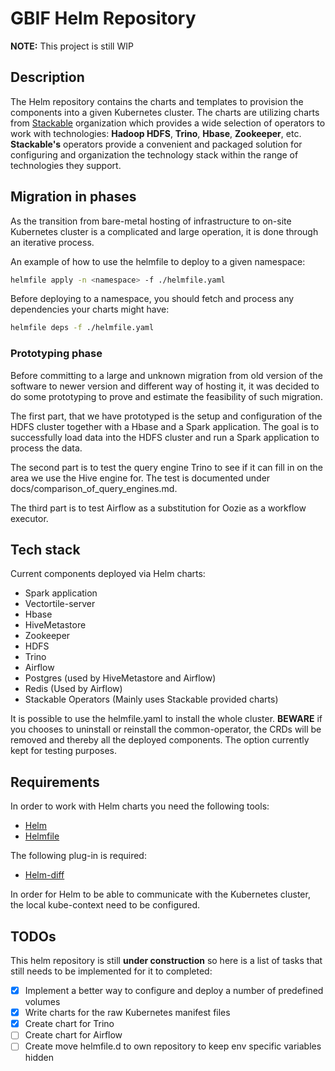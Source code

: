 # GBIF Helm Repository
**NOTE:** This project is still WIP

## Description
The Helm repository contains the charts and templates to provision the components into a given Kubernetes cluster. The charts are utilizing charts from [Stackable](https://stackable.tech/) organization which provides a wide selection of operators to work with technologies: **Hadoop HDFS**, **Trino**, **Hbase**, **Zookeeper**, etc. **Stackable's** operators provide a convenient and packaged solution for configuring  and organization the technology stack within the range of technologies they support.

## Migration in phases
As the transition from bare-metal hosting of infrastructure to on-site Kubernetes cluster is a complicated and large operation, it is done through an iterative process. 

An example of how to use the helmfile to deploy to a given namespace:

``` bash
helmfile apply -n <namespace> -f ./helmfile.yaml
```

Before deploying to a namespace, you should fetch and process any dependencies your charts might have:

``` bash
helmfile deps -f ./helmfile.yaml
```
### Prototyping phase
Before committing to a large and unknown migration from old version of the software to newer version and different way of hosting it, it was decided to do some prototyping to prove and estimate the feasibility of such migration.

The first part, that we have prototyped is the setup and configuration of the HDFS cluster together with a Hbase and a Spark application. The goal is to successfully load data into the HDFS cluster and run a Spark application to process the data.

The second part is to test the query engine Trino to see if it can fill in on the area we use the Hive engine for. The test is documented under docs/comparison_of_query_engines.md.

The third part is to test Airflow as a substitution for Oozie as a workflow executor.
## Tech stack
Current components deployed via Helm charts:
- Spark application
- Vectortile-server
- Hbase
- HiveMetastore
- Zookeeper
- HDFS
- Trino
- Airflow
- Postgres (used by HiveMetastore and Airflow)
- Redis (Used by Airflow)
- Stackable Operators (Mainly uses Stackable provided charts)

It is possible to use the helmfile.yaml to install the whole cluster. **BEWARE** if you chooses to uninstall or reinstall the common-operator, the CRDs will be removed and thereby all the deployed components. The option currently kept for testing purposes.
## Requirements

In order to work with Helm charts you need the following tools: 
- [Helm](https://helm.sh/)
- [Helmfile](https://github.com/helmfile/helmfile)

The following plug-in is required:
- [Helm-diff](https://github.com/databus23/helm-diff)

In order for Helm to be able to communicate with the Kubernetes cluster, the local kube-context need to be configured.
## TODOs
This helm repository is still **under construction** so here is a list of tasks that still needs to be implemented for it to completed:

- [X] Implement a better way to configure and deploy a number of predefined volumes
- [X] Write charts for the raw Kubernetes manifest files
- [X] Create chart for Trino
- [ ] Create chart for Airflow
- [ ] Create move helmfile.d to own repository to keep env specific variables hidden